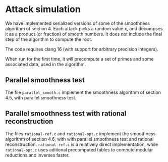 # Attack simulation

We have implemented serialized versions of some of the smoothness
algorithm of section 4.  Each attack picks a random value x, and
decompses it as a product (or fraction) of smooth numbers.  It does not
include the final step of the algorithm to compute the root.

The code requires clang 16 (with support for arbitrary precision integers).

When run for the first time, it will precompute a set of primes and
some associated data, used in the algorithm.

## Parallel smoothness test

The file `parallel_smooth.c` implement the smoothness algorithm of section 4.5,
with parallel smoothness test.

## Parallel smoothness test with rational reconstruction

The files `rational-ref.c` and `rational-opt.c` implement the smoothness
algorithm of section 4.6, with with parallel smoothness test and
rational reconstruction. `rational-ref.c` is a relatively direct
implementation, while `rational-opt.c` uses aditional precomputed tables
to compute modular reductions and inverses faster.
